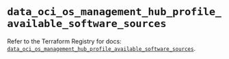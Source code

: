 # `data_oci_os_management_hub_profile_available_software_sources`

Refer to the Terraform Registry for docs: [`data_oci_os_management_hub_profile_available_software_sources`](https://registry.terraform.io/providers/hashicorp/oci/7.19.0/docs/data-sources/os_management_hub_profile_available_software_sources).

